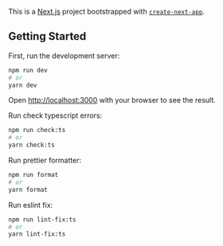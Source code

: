 This is a [Next.js](https://nextjs.org/) project bootstrapped with [`create-next-app`](https://github.com/vercel/next.js/tree/canary/packages/create-next-app).

## Getting Started

First, run the development server:

```bash
npm run dev
# or
yarn dev
```

Open [http://localhost:3000](http://localhost:3000) with your browser to see the result.

Run check typescript errors:

```bash
npm run check:ts
# or
yarn check:ts
```

Run prettier formatter:

```bash
npm run format
# or
yarn format
```

Run eslint fix:

```bash
npm run lint-fix:ts
# or
yarn lint-fix:ts
```
